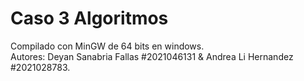 # Caso 3 Algoritmos

Compilado con MinGW de 64 bits en windows.  
Autores: Deyan Sanabria Fallas #2021046131 & Andrea Li Hernandez #2021028783.  
